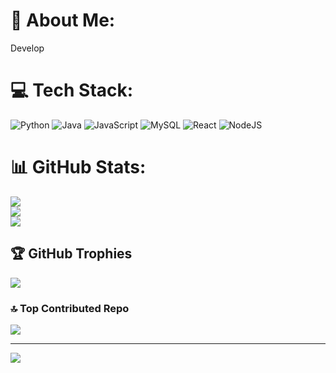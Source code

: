 # 💫 About Me:
Develop


# 💻 Tech Stack:
![Python](https://img.shields.io/badge/python-3670A0?style=for-the-badge&logo=python&logoColor=ffdd54) ![Java](https://img.shields.io/badge/java-%23ED8B00.svg?style=for-the-badge&logo=openjdk&logoColor=white) ![JavaScript](https://img.shields.io/badge/javascript-%23323330.svg?style=for-the-badge&logo=javascript&logoColor=%23F7DF1E) ![MySQL](https://img.shields.io/badge/mysql-%2300000f.svg?style=for-the-badge&logo=mysql&logoColor=white) ![React](https://img.shields.io/badge/react-%2320232a.svg?style=for-the-badge&logo=react&logoColor=%2361DAFB) ![NodeJS](https://img.shields.io/badge/node.js-6DA55F?style=for-the-badge&logo=node.js&logoColor=white)
# 📊 GitHub Stats:
![](https://github-readme-stats.vercel.app/api?username=JocRivera&theme=dark&hide_border=false&include_all_commits=false&count_private=false)<br/>
![](https://github-readme-streak-stats.herokuapp.com/?user=JocRivera&theme=dark&hide_border=false)<br/>
![](https://github-readme-stats.vercel.app/api/top-langs/?username=JocRivera&theme=dark&hide_border=false&include_all_commits=false&count_private=false&layout=compact)

## 🏆 GitHub Trophies
![](https://github-profile-trophy.vercel.app/?username=JocRivera&theme=tokyonight&no-frame=true&no-bg=true&margin-w=4)

### 🔝 Top Contributed Repo
![](https://github-contributor-stats.vercel.app/api?username=JocRivera&limit=5&theme=tokyonight&combine_all_yearly_contributions=true)

---
[![](https://visitcount.itsvg.in/api?id=JocRivera&icon=5&color=0)](https://visitcount.itsvg.in)

<!-- Proudly created with GPRM ( https://gprm.itsvg.in ) -->